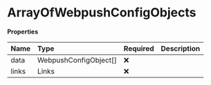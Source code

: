 # ArrayOfWebpushConfigObjects

**Properties**

| Name  | Type                  | Required | Description |
| :---- | :-------------------- | :------- | :---------- |
| data  | WebpushConfigObject[] | ❌       |             |
| links | Links                 | ❌       |             |

<!-- This file was generated by liblab | https://liblab.com/ -->

